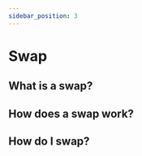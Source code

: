 ```yaml
---
sidebar_position: 3
---
```


# Swap



## What is a swap?
## How does a swap work?

## How do I swap?